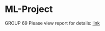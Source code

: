 # ML-Project 
GROUP 69
Please view report for details: [link](https://github.com/cianjinks/ML-Project/blob/master/Machine%20Learning%20-%20Group%2069%20-%20Project%20Report.pdf)
